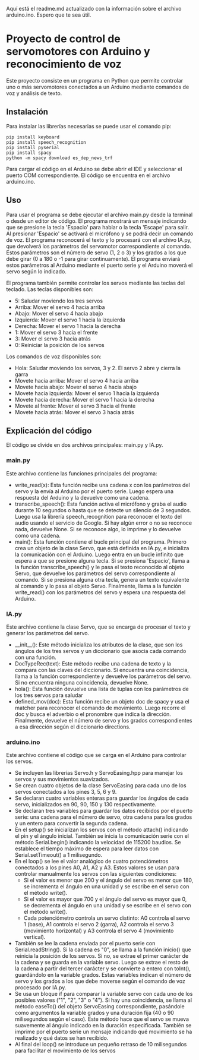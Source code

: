 Aquí está el readme.md actualizado con la información sobre el archivo arduino.ino. Espero que te sea útil.

# Proyecto de control de servomotores con Arduino y reconocimiento de voz

Este proyecto consiste en un programa en Python que permite controlar uno o más servomotores conectados a un Arduino mediante comandos de voz y análisis de texto.

## Instalación

Para instalar las librerías necesarias se puede usar el comando pip:

```
pip install keyboard
pip install speech_recognition
pip install pyserial
pip install spacy
python -m spacy download es_dep_news_trf
```

Para cargar el código en el Arduino se debe abrir el IDE y seleccionar el puerto COM correspondiente. El código se encuentra en el archivo arduino.ino.

## Uso

Para usar el programa se debe ejecutar el archivo main.py desde la terminal o desde un editor de código. El programa mostrará un mensaje indicando que se presione la tecla 'Espacio' para hablar o la tecla 'Escape' para salir. Al presionar 'Espacio' se activará el micrófono y se podrá decir un comando de voz. El programa reconocerá el texto y lo procesará con el archivo IA.py, que devolverá los parámetros del servomotor correspondiente al comando. Estos parámetros son el número de servo (1, 2 o 3) y los grados a los que debe girar (0 a 180 o -1 para girar continuamente). El programa enviará estos parámetros al Arduino mediante el puerto serie y el Arduino moverá el servo según lo indicado.

El programa también permite controlar los servos mediante las teclas del teclado. Las teclas disponibles son:

- 5: Saludar moviendo los tres servos
- Arriba: Mover el servo 4 hacia arriba
- Abajo: Mover el servo 4 hacia abajo
- Izquierda: Mover el servo 1 hacia la izquierda
- Derecha: Mover el servo 1 hacia la derecha
- 1: Mover el servo 3 hacia el frente
- 3: Mover el servo 3 hacia atrás
- 0: Reiniciar la posición de los servos

Los comandos de voz disponibles son:

- Hola: Saludar moviendo los servos, 3 y 2. El servo 2 abre y cierra la garra
- Movete hacia arriba: Mover el servo 4 hacia arriba
- Movete hacia abajo: Mover el servo 4 hacia abajo
- Movete hacia izquierda: Mover el servo 1 hacia la izquierda
- Movete hacia derecha: Mover el servo 1 hacia la derecha
- Movete al frente: Mover el servo 3 hacia el frente
- Movete hacia atrás: Mover el servo 3 hacia atrás

## Explicación del código

El código se divide en dos archivos principales: main.py y IA.py.

### main.py

Este archivo contiene las funciones principales del programa:

- write_read(x): Esta función recibe una cadena x con los parámetros del servo y la envía al Arduino por el puerto serie. Luego espera una respuesta del Arduino y la devuelve como una cadena.
- transcribe_speech(): Esta función activa el micrófono y graba el audio durante 10 segundos o hasta que se detecte un silencio de 3 segundos. Luego usa la librería speech_recognition para reconocer el texto del audio usando el servicio de Google. Si hay algún error o no se reconoce nada, devuelve None. Si se reconoce algo, lo imprime y lo devuelve como una cadena.
- main(): Esta función contiene el bucle principal del programa. Primero crea un objeto de la clase Servo, que está definida en IA.py, e inicializa la comunicación con el Arduino. Luego entra en un bucle infinito que espera a que se presione alguna tecla. Si se presiona 'Espacio', llama a la función transcribe_speech() y le pasa el texto reconocido al objeto Servo, que devuelve los parámetros del servo correspondiente al comando. Si se presiona alguna otra tecla, genera un texto equivalente al comando y lo pasa al objeto Servo. Finalmente, llama a la función write_read() con los parámetros del servo y espera una respuesta del Arduino.

### IA.py

Este archivo contiene la clase Servo, que se encarga de procesar el texto y generar los parámetros del servo.

- \_\_init\_\_(): Este método inicializa los atributos de la clase, que son los ángulos de los tres servos y un diccionario que asocia cada comando con una función.
- DocTypeRec(text): Este método recibe una cadena de texto y la compara con las claves del diccionario. Si encuentra una coincidencia, llama a la función correspondiente y devuelve los parámetros del servo. Si no encuentra ninguna coincidencia, devuelve None.
- hola(): Esta función devuelve una lista de tuplas con los parámetros de los tres servos para saludar
- defined_mov(doc): Esta función recibe un objeto doc de spacy y usa el matcher para reconocer el comando de movimiento. Luego recorre el doc y busca el adverbio o el pronombre que indica la dirección. Finalmente, devuelve el número de servo y los grados correspondientes a esa dirección según el diccionario directions.

### arduino.ino

Este archivo contiene el código que se carga en el Arduino para controlar los servos.

- Se incluyen las librerías Servo.h y ServoEasing.hpp para manejar los servos y sus movimientos suavizados.
- Se crean cuatro objetos de la clase ServoEasing para cada uno de los servos conectados a los pines 3, 5, 6 y 9.
- Se declaran cuatro variables enteras para guardar los ángulos de cada servo, inicializados en 90, 90, 150 y 130 respectivamente.
- Se declaran tres variables para guardar los datos recibidos por el puerto serie: una cadena para el número de servo, otra cadena para los grados y un entero para convertir la segunda cadena.
- En el setup() se inicializan los servos con el método attach() indicando el pin y el ángulo inicial. También se inicia la comunicación serie con el método Serial.begin() indicando la velocidad de 115200 baudios. Se establece el tiempo máximo de espera para leer datos con Serial.setTimeout() a 1 milisegundo.
- En el loop() se lee el valor analógico de cuatro potenciómetros conectados a los pines A0, A1, A2 y A3. Estos valores se usan para controlar manualmente los servos con las siguientes condiciones:
    - Si el valor es menor que 200 y el ángulo del servo es menor que 180, se incrementa el ángulo en una unidad y se escribe en el servo con el método write().
    - Si el valor es mayor que 700 y el ángulo del servo es mayor que 0, se decrementa el ángulo en una unidad y se escribe en el servo con el método write().
    - Cada potenciómetro controla un servo distinto: A0 controla el servo 1 (base), A1 controla el servo 2 (garra), A2 controla el servo 3 (movimiento horizontal) y A3 controla el servo 4 (movimiento vertical).
- También se lee la cadena enviada por el puerto serie con Serial.readString(). Si la cadena es "0", se llama a la función inicio() que reinicia la posición de los servos. Si no, se extrae el primer carácter de la cadena y se guarda en la variable servo. Luego se extrae el resto de la cadena a partir del tercer carácter y se convierte a entero con toInt(), guardándolo en la variable grados. Estas variables indican el número de servo y los grados a los que debe moverse según el comando de voz procesado por IA.py.
- Se usa un bloque if para comparar la variable servo con cada uno de los posibles valores ("1", "2", "3" o "4"). Si hay una coincidencia, se llama al método easeTo() del objeto ServoEasing correspondiente, pasándole como argumentos la variable grados y una duración fija (40 o 90 milisegundos según el caso). Este método hace que el servo se mueva suavemente al ángulo indicado en la duración especificada. También se imprime por el puerto serie un mensaje indicando qué movimiento se ha realizado y qué datos se han recibido.
- Al final del loop() se introduce un pequeño retraso de 10 milisegundos para facilitar el movimiento de los servos
